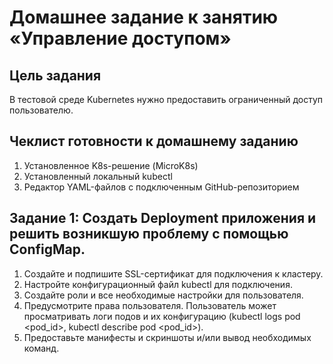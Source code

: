 # Домашнее задание к занятию «Управление доступом»

## Цель задания

В тестовой среде Kubernetes нужно предоставить ограниченный доступ пользователю.

## Чеклист готовности к домашнему заданию

1. Установленное K8s-решение (MicroK8s)
2. Установленный локальный kubectl
3. Редактор YAML-файлов с подключенным GitHub-репозиторием

## Задание 1: Создать Deployment приложения и решить возникшую проблему с помощью ConfigMap.  

1) Создайте и подпишите SSL-сертификат для подключения к кластеру.
2) Настройте конфигурационный файл kubectl для подключения.
3) Создайте роли и все необходимые настройки для пользователя.
4) Предусмотрите права пользователя. Пользователь может просматривать логи подов и их конфигурацию (kubectl logs pod <pod_id>, kubectl describe pod <pod_id>).
5) Предоставьте манифесты и скриншоты и/или вывод необходимых команд.

